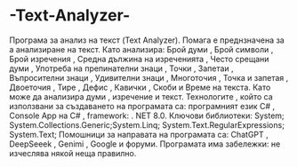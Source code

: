 # -Text-Analyzer-
Програма за анализ на текст (Text Analyzer).
Помага е преднзначена за а анализиране на текст. Като  анализира: Брой думи , Брой символи , Брой изречения , Средна дължина на изреченията , 
Често срещани думи , Употреба на препинателни знаци , Точки , Запетаи , Въпросителни знаци , Удивителни знаци , 
Многоточия , Точка и запетая , Двоеточия , Тире , Дефис , Кавички , Скоби и Време на текста. 
Като може да анализира думи , изречение и текст.
Технологите , който са използвани за създаването на програмата са: програмният език C# , Console App на C# , framework: . NET 8.0. 
Ключови библиотеки:  System;​ System.Collections.Generic;​ System.Linq;​  System.Text.RegularExpressions;​ System.Text;​
Помошници за направата на програмата са: ChatGPT , DeepSeeek , Genimi , Google  и форуми.
Програмата има забележки: не изчеслява някой неща правилно.


